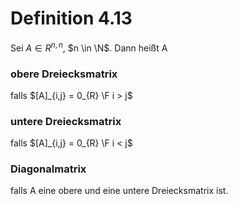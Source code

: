 # Definition 4.13
Sei $A \in R^{n,n}$, $n \in \N$. Dann heißt A
### obere Dreiecksmatrix
falls $[A]_{i,j} = 0_{R} \F i > j$

### untere Dreiecksmatrix
falls $[A]_{i,j} = 0_{R} \F i < j$ 

### Diagonalmatrix
falls A eine obere und eine untere Dreiecksmatrix ist.
